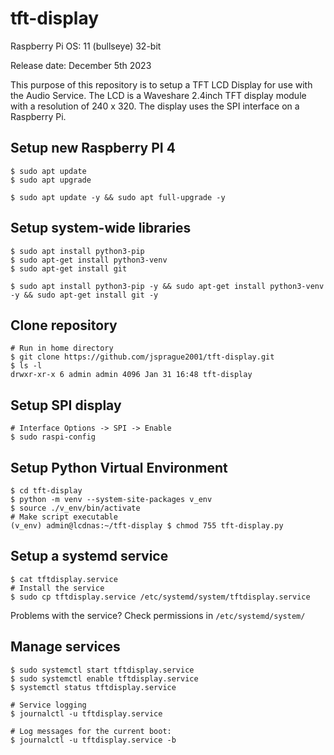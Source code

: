 # tft-display

Raspberry Pi OS: 11 (bullseye) 32-bit

Release date: December 5th 2023

This purpose of this repository is to setup a TFT LCD Display for use with the Audio Service. The LCD is a Waveshare 2.4inch TFT display module with a resolution of 240 x 320. The display uses the SPI interface on a Raspberry Pi.

## Setup new Raspberry PI 4
```
$ sudo apt update
$ sudo apt upgrade

$ sudo apt update -y && sudo apt full-upgrade -y
```

## Setup system-wide libraries
```
$ sudo apt install python3-pip
$ sudo apt-get install python3-venv
$ sudo apt-get install git

$ sudo apt install python3-pip -y && sudo apt-get install python3-venv -y && sudo apt-get install git -y
```

## Clone repository
```
# Run in home directory
$ git clone https://github.com/jsprague2001/tft-display.git
$ ls -l
drwxr-xr-x 6 admin admin 4096 Jan 31 16:48 tft-display
```

## Setup SPI display
```
# Interface Options -> SPI -> Enable
$ sudo raspi-config
```

## Setup Python Virtual Environment
```
$ cd tft-display
$ python -m venv --system-site-packages v_env
$ source ./v_env/bin/activate
# Make script executable
(v_env) admin@lcdnas:~/tft-display $ chmod 755 tft-display.py 
```

## Setup a systemd service

```
$ cat tftdisplay.service
# Install the service
$ sudo cp tftdisplay.service /etc/systemd/system/tftdisplay.service
```
Problems with the service? Check permissions in ```/etc/systemd/system/```

## Manage services

```
$ sudo systemctl start tftdisplay.service
$ sudo systemctl enable tftdisplay.service
$ systemctl status tftdisplay.service

# Service logging
$ journalctl -u tftdisplay.service

# Log messages for the current boot:
$ journalctl -u tftdisplay.service -b
```


